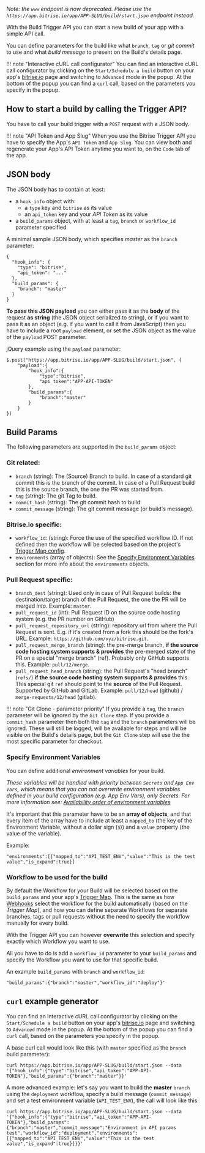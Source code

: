 _Note: the `www` endpoint is now deprecated. Please use the `https://app.bitrise.io/app/APP-SLUG/build/start.json` endpoint instead._

With the Build Trigger API you can start a new build of your app with a simple API call.

You can define parameters for the build like what `branch`, `tag` or _git commit_ to use
and what _build message_ to present on the Build's details page.

!!! note "Interactive cURL call configurator"
    You can find an interactive cURL call configurator by clicking on the `Start/Schedule a build`
    button on your app's [bitrise.io](https://www.bitrise.io) page
    and switching to `Advanced` mode in the popup.
    At the bottom of the popup you can find a `curl` call,
    based on the parameters you specify in the popup.


## How to start a build by calling the Trigger API?

You have to call your build trigger with a `POST` request with a JSON body.

!!! note "API Token and App Slug"
    When you use the Bitrise Trigger API you have to specify the App's `API Token` and `App Slug`.
    You can view both and regenerate your App's API Token anytime you want to,
    on the `Code` tab of the app.


## JSON body

The JSON body has to contain at least:

* a `hook_info` object with:
    * a `type` key and `bitrise` as its value
    * an `api_token` key and your _API Token_ as its value
* a `build_params` object, with at least a `tag`, `branch` or `workflow_id` parameter specified

A minimal sample JSON body, which specifies _master_ as the `branch` parameter:

```
{
  "hook_info": {
    "type": "bitrise",
    "api_token": "..."
  },
  "build_params": {
    "branch": "master"
  }
}
```

__To pass this JSON payload__ you can either pass it as the __body__ of the request __as string__ (the JSON object serialized to string),
or if you want to pass it as an object (e.g. if you want to call it from JavaScript) then you have to include a root `payload`
element, or set the JSON object as the value of the `payload` POST parameter.

jQuery example using the `payload` parameter:

```
$.post("https://app.bitrise.io/app/APP-SLUG/build/start.json", {
    "payload":{
        "hook_info":{
            "type":"bitrise",
            "api_token":"APP-API-TOKEN"
        },
        "build_params":{
            "branch":"master"
        }
    }
})
```


## Build Params

The following parameters are supported in the `build_params` object:

### Git related:

* `branch` (string): The (Source) Branch to build. In case of a standard git commit this is the branch of the commit.
  In case of a Pull Request build this is the source branch, the one the PR was started from.
* `tag` (string): The git Tag to build.
* `commit_hash` (string): The git commit hash to build.
* `commit_message` (string): The git commit message (or build's message).

### Bitrise.io specific:

* `workflow_id`: (string): Force the use of the specified workflow ID. If not defined then the workflow will be selected
  based on the project's [Trigger Map config](/webhooks/trigger-map/).
* `environments` (array of objects): See the [Specify Environment Variables](#specify-environment-variables) section for more info
  about the `environments` objects.

### Pull Request specific:

* `branch_dest` (string): Used only in case of Pull Request builds: the destination/target branch of the Pull Request,
  the one the PR will be merged *into*. Example: `master`.
* `pull_request_id` (int): Pull Request ID on the source code hosting system (e.g. the PR number on GitHub)
* `pull_request_repository_url` (string): repository url from where the Pull Request is sent. E.g. if
  it's created from a fork this should be the fork's URL. Example: `https://github.com/xyz/bitrise.git`.
* `pull_request_merge_branch` (string): the pre-merge branch, __if the source code hosting system supports & provides__
  the pre-merged state of the PR on a special "merge branch" (ref). Probably only GitHub supports this.
  Example: `pull/12/merge`.
* `pull_request_head_branch` (string): the Pull Request's "head branch" (`refs/`) __if the source code hosting system supports & provides__ this.
  This special git `ref` should point to the __source__ of the Pull Request. Supported by GitHub and GitLab.
  Example: `pull/12/head` (github) / `merge-requests/12/head` (gitlab).

!!! note "Git Clone - parameter priority"
    If you provide a `tag`, the `branch` parameter will be ignored by the `Git Clone` step.
    If you provide a `commit_hash` parameter then both the `tag` and the `branch` parameters will be ignored.
    These will still be logged, will be available for steps and will be visible on the Build's details page,
    but the `Git Clone` step will use the the most specific parameter for checkout.

### Specify Environment Variables

You can define additional *environment variables* for your build.

_These variables will be handled with priority between `Secrets` and `App Env Vars`,
which means that you can not overwrite environment variables defined in
your build configuration (e.g. App Env Vars), only Secrets.
For more information see:
[Availability order of environment variables](/bitrise-cli/most-important-concepts/#availability-order-of-environment-variables)_

It's important that this parameter have to be an __array of objects__,
and that every item of the array have to include
at least a `mapped_to` (the key of the Environment Variable, without a dollar sign (`$`))
and a `value` property (the value of the variable).

Example:

```
"environments":[{"mapped_to":"API_TEST_ENV","value":"This is the test value","is_expand":true}]
```

### Workflow to be used for the build

By default the Workflow for your Build will be selected based on the
`build_params` and your app's [Trigger Map](/webhooks/trigger-map/).
This is the same as how [Webhooks](/webhooks/) select the workflow for the build
automatically (based on the _Trigger Map_), and how you can
define separate Workflows for separate branches, tags or pull requests
without the need to specify the workflow manually for every build.

With the Trigger API you can however __overwrite__ this selection
and specify exactly which Workflow you want to use.

All you have to do is add a `workflow_id` parameter to your `build_params`
and specify the Workflow you want to use for that specific build.

An example `build_params` with `branch` and `workflow_id`:

```
"build_params":{"branch":"master","workflow_id":"deploy"}'
```

## `curl` example generator

You can find an interactive cURL call configurator by clicking on the `Start/Schedule a build`
button on your app's [bitrise.io](https://www.bitrise.io) page
and switching to `Advanced` mode in the popup.
At the bottom of the popup you can find a `curl` call, based on the parameters you specify in the popup.

A base curl call would look like this (with `master` specified as the `branch` build parameter):

```
curl https://app.bitrise.io/app/APP-SLUG/build/start.json --data '{"hook_info":{"type":"bitrise","api_token":"APP-API-TOKEN"},"build_params":{"branch":"master"}}'
```

A more advanced example: let's say you want to build the __master__ `branch`
using the `deployment` workflow,
specify a build message (`commit_message`)
and set a test environment variable (`API_TEST_ENV`),
the call will look like this:

```
curl https://app.bitrise.io/app/APP-SLUG/build/start.json --data '{"hook_info":{"type":"bitrise","api_token":"APP-API-TOKEN"},"build_params":{"branch":"master","commit_message":"Environment in API params test","workflow_id":"deployment","environments":[{"mapped_to":"API_TEST_ENV","value":"This is the test value","is_expand":true}]}}'
```

